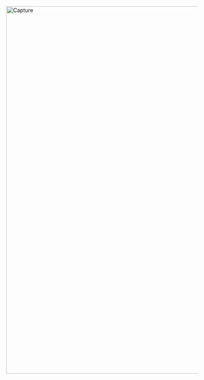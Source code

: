 <img width="1621" height="970" alt="Capture" src="https://github.com/user-attachments/assets/6355611c-3555-4be7-b14a-6c8ecc71337a" />
